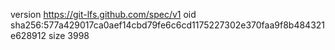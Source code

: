 version https://git-lfs.github.com/spec/v1
oid sha256:577a429017ca0aef14cbd79fe6c6cd1175227302e370faa9f8b484321e628912
size 3998
